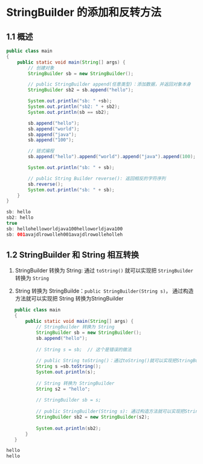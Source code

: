 # StringBuilder 的添加和反转方法

## 1.1 概述


```java
public class main
{
    public static void main(String[] args) {
        // 创建对象
        StringBuilder sb = new StringBuilder();

        // public StringBuilder append(任意类型)：添加数据，并返回对象本身
        StringBuilder sb2 = sb.append("hello");

        System.out.println("sb: " +sb);
        System.out.println("sb2: " + sb2);
        System.out.println(sb == sb2);

        sb.append("hello");
        sb.append("world");
        sb.append("java");
        sb.append("100");

        // 链式编程
        sb.append("hello").append("world").append("java").append(100);

        System.out.println("sb: " + sb);

        // public String Builder reverse(): 返回相反的字符序列
        sb.reverse();
        System.out.println("sb: " + sb);
    }
}
```

```java
sb: hello
sb2: hello
true
sb: hellohelloworldjava100helloworldjava100
sb: 001avajdlrowolleh001avajdlrowolleholleh
```

## 1.2 StringBuilder 和 String 相互转换

1. StringBuilder 转换为 String: 通过 `toString()` 就可以实现把 `StringBuilder`转换为 `String`

2. String 转换为 StringBuilde：`public StringBuilder(String s)`， 通过构造方法就可以实现把 String 转换为StringBuilder

```java
   public class main
   {
       public static void main(String[] args) {
           // StringBuilder 转换为 String
           StringBuilder sb = new StringBuilder();
           sb.append("hello");
   
           // String s = sb;  // 这个是错误的做法
   
           // public String toString()：通过toString()就可以实现把StringBuilder转换为String
           String s =sb.toString();
           System.out.println(s);
   
           // String 转换为 StringBuilder
           String s2 = "hello";
   
           // StringBuilder sb = s;
   
           // public StringBuilder(String s): 通过构造方法就可以实现把String 转换为 StringBuilder
           StringBuilder sb2 = new StringBuilder(s2);
   
           System.out.println(sb2);
       }
   }
```

   ```java
   hello
   hello
   ```

   

